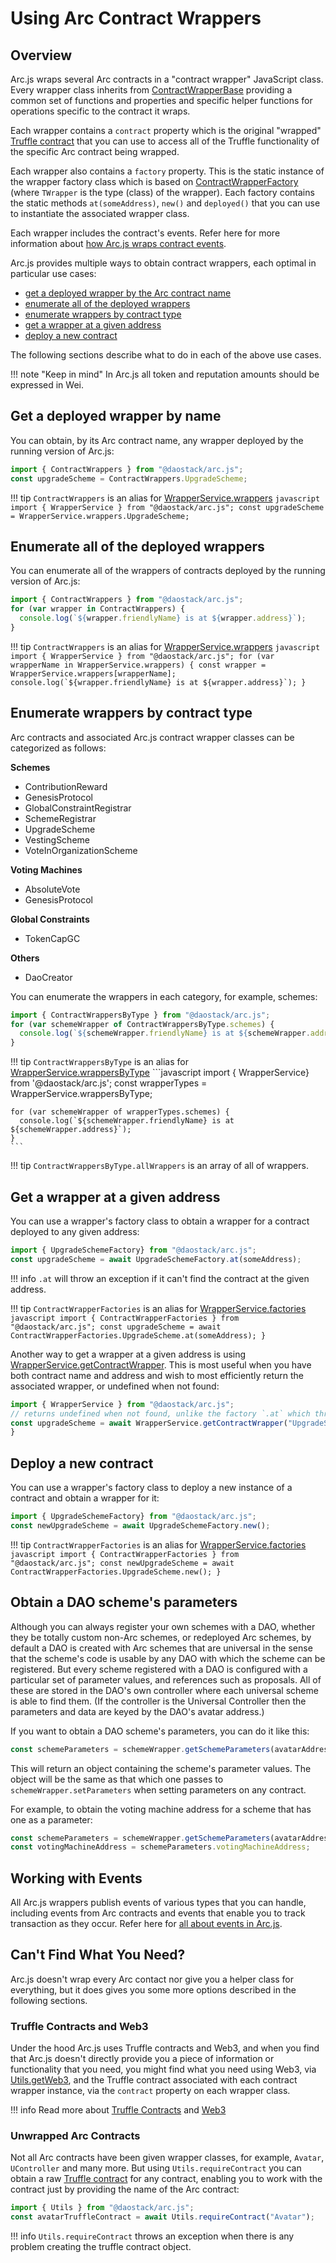 # Using Arc Contract Wrappers

## Overview

Arc.js wraps several Arc contracts in a "contract wrapper" JavaScript class.  Every wrapper class inherits from [ContractWrapperBase](api/classes/ContractWrapperBase) providing a common set of functions and properties and specific helper functions for operations specific to the contract it wraps.

Each wrapper contains a `contract` property which is the original "wrapped" [Truffle contract](https://github.com/trufflesuite/truffle-contract) that you can use to access all of the Truffle functionality of the specific Arc contract being wrapped.

Each wrapper also contains a `factory` property.  This is the static instance of the wrapper factory class which is based on [ContractWrapperFactory<TWrapper>](api/classes/ContractWrapperFactory) (where `TWrapper` is the type (class) of the wrapper).  Each factory contains the static methods `at(someAddress)`, `new()` and `deployed()` that you can use to instantiate the associated wrapper class.

Each wrapper includes the contract's events.  Refer here for more information about [how Arc.js wraps contract events](Events).

Arc.js provides multiple ways to obtain contract wrappers, each optimal in particular use cases:

* [get a deployed wrapper by the Arc contract name](Home/#get-a-deployed-wrapper-by-name)
* [enumerate all of the deployed wrappers](Home/#enumerate-all-of-the-deployed-wrappers)
* [enumerate wrappers by contract type](Home/#enumerate-wrappers-by-contract-type)
* [get a wrapper at a given address](Home/#get-a-wrapper-at-a-given-address)
* [deploy a new contract](Home/#deploy-a-new-contract)

The following sections describe what to do in each of the above use cases.

!!! note "Keep in mind"
    In Arc.js all token and reputation amounts should be expressed in Wei.

## Get a deployed wrapper by name

You can obtain, by its Arc contract name, any wrapper deployed by the running version of Arc.js:

```javascript
import { ContractWrappers } from "@daostack/arc.js";
const upgradeScheme = ContractWrappers.UpgradeScheme;
```

!!! tip
    `ContractWrappers` is an alias for [WrapperService.wrappers](api/classes/WrapperService/#wrappers)
    ```javascript
    import { WrapperService } from "@daostack/arc.js";
    const upgradeScheme = WrapperService.wrappers.UpgradeScheme;
    ```

## Enumerate all of the deployed wrappers

You can enumerate all of the wrappers of contracts deployed by the running version of Arc.js:

```javascript
import { ContractWrappers } from "@daostack/arc.js";
for (var wrapper in ContractWrappers) {
  console.log(`${wrapper.friendlyName} is at ${wrapper.address}`);
}
```

!!! tip
    `ContractWrappers` is an alias for [WrapperService.wrappers](api/classes/WrapperService/#wrappers)
    ```javascript
    import { WrapperService } from "@daostack/arc.js";
    for (var wrapperName in WrapperService.wrappers) {
      const wrapper = WrapperService.wrappers[wrapperName];
      console.log(`${wrapper.friendlyName} is at ${wrapper.address}`);
    }
    ```

<a name="wrappersByContractType"></a>
## Enumerate wrappers by contract type

Arc contracts and associated Arc.js contract wrapper classes can be categorized as follows:

**Schemes**

* ContributionReward
* GenesisProtocol
* GlobalConstraintRegistrar
* SchemeRegistrar
* UpgradeScheme
* VestingScheme
* VoteInOrganizationScheme

**Voting Machines**

* AbsoluteVote
* GenesisProtocol

**Global Constraints**

* TokenCapGC

**Others**

* DaoCreator

You can enumerate the wrappers in each category, for example, schemes:

```javascript
import { ContractWrappersByType } from "@daostack/arc.js";
for (var schemeWrapper of ContractWrappersByType.schemes) {
  console.log(`${schemeWrapper.friendlyName} is at ${schemeWrapper.address}`);
}
```

!!! tip
    `ContractWrappersByType` is an alias for [WrapperService.wrappersByType](api/classes/WrapperService/#wrappersByType)
    ```javascript
    import { WrapperService} from '@daostack/arc.js';
    const wrapperTypes = WrapperService.wrappersByType;

    for (var schemeWrapper of wrapperTypes.schemes) {
      console.log(`${schemeWrapper.friendlyName} is at ${schemeWrapper.address}`);
    }
    ```

!!! tip
    `ContractWrappersByType.allWrappers` is an array of all of wrappers.

## Get a wrapper at a given address

You can use a wrapper's factory class to obtain a wrapper for a contract deployed to any given address:

```javascript
import { UpgradeSchemeFactory} from "@daostack/arc.js";
const upgradeScheme = await UpgradeSchemeFactory.at(someAddress);
```

!!! info
    `.at` will throw an exception if it can't find the contract at the given address.

!!! tip
    `ContractWrapperFactories` is an alias for [WrapperService.factories](api/classes/WrapperService/#factories)
    ```javascript
    import { ContractWrapperFactories } from "@daostack/arc.js";
    const upgradeScheme = await ContractWrapperFactories.UpgradeScheme.at(someAddress);
    }
    ```

Another way to get a wrapper at a given address is using [WrapperService.getContractWrapper](api/classes/WrapperService/#getContractWrapper).  This is most useful when you have both contract name
and address and wish to most efficiently return the associated wrapper, or undefined when not found:

```javascript
import { WrapperService } from "@daostack/arc.js";
// returns undefined when not found, unlike the factory `.at` which throws an exception 
const upgradeScheme = await WrapperService.getContractWrapper("UpgradeScheme", someAddress);
}
```

## Deploy a new contract

You can use a wrapper's factory class to deploy a new instance of a contract and obtain a wrapper for it:

```javascript
import { UpgradeSchemeFactory} from "@daostack/arc.js";
const newUpgradeScheme = await UpgradeSchemeFactory.new();
```

!!! tip
    `ContractWrapperFactories` is an alias for [WrapperService.factories](api/classes/WrapperService/#factories)
    ```javascript
    import { ContractWrapperFactories } from "@daostack/arc.js";
    const newUpgradeScheme = await ContractWrapperFactories.UpgradeScheme.new();
    }
    ```

## Obtain a DAO scheme's parameters

Although you can always register your own schemes with a DAO, whether they be totally custom non-Arc schemes, or redeployed Arc schemes, by default a DAO is created with Arc schemes that are universal in the sense that the scheme's code is usable by any DAO with which the scheme can be registered.  But every scheme registered with a DAO is configured with a particular set of parameter values, and references such as proposals. All of these are stored in the DAO's own controller where each universal scheme is able to find them.  (If the controller is the Universal Controller then the parameters and data are keyed by the DAO's avatar address.)

If you want to obtain a DAO scheme's parameters, you can do it like this:

```javascript
const schemeParameters = schemeWrapper.getSchemeParameters(avatarAddress);
```

This will return an object containing the scheme's parameter values.  The object will be the same as that which one passes to `schemeWrapper.setParameters` when setting parameters on any contract.

For example, to obtain the voting machine address for a scheme that has one as a parameter:

```javascript
const schemeParameters = schemeWrapper.getSchemeParameters(avatarAddress);
const votingMachineAddress = schemeParameters.votingMachineAddress;
```

## Working with Events
All Arc.js wrappers publish events of various types that you can handle, including events from Arc contracts and events that enable you to track transaction as they occur.  Refer here for [all about events in Arc.js](Events).

## Can't Find What You Need?

Arc.js doesn't wrap every Arc contact nor give you a helper class for everything, but it does gives you some more options described in the following sections.

### Truffle Contracts and Web3

 Under the hood Arc.js uses Truffle contracts and Web3, and when you find that Arc.js doesn't directly provide you a piece of information or functionality that you need, you might find what you need using Web3, via [Utils.getWeb3](/api/classes/Utils#getWeb3), and the Truffle contract associated with each contract wrapper instance, via the `contract` property on each wrapper class.

!!! info
    Read more about [Truffle Contracts](https://github.com/trufflesuite/truffle-contract) and [Web3](https://github.com/ethereum/wiki/wiki/JavaScript-API)

### Unwrapped Arc Contracts

Not all Arc contracts have been given wrapper classes, for example, `Avatar`, `UController` and many more.  But using `Utils.requireContract` you can obtain a raw [Truffle contract](https://github.com/trufflesuite/truffle-contract) for any contract, enabling you to work with the contract just by providing the name of the Arc contract:

```javascript
import { Utils } from "@daostack/arc.js";
const avatarTruffleContract = await Utils.requireContract("Avatar");
```

!!! info
    `Utils.requireContract` throws an exception when there is any problem creating the truffle contract object.
